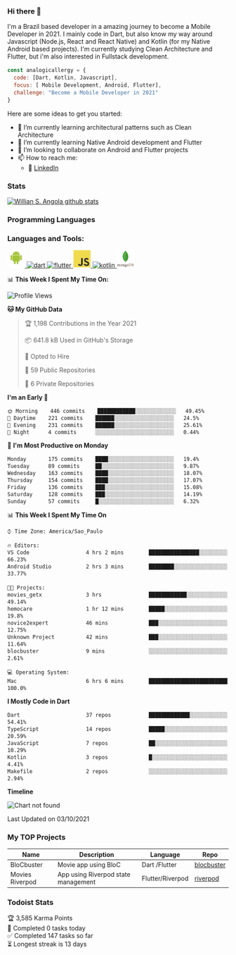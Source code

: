 ### Hi there 👋

I'm a Brazil based developer in a amazing journey to become a Mobile Developer in 2021. I mainly code in Dart, but also know my way around Javascript (Node.js, React and React Native) and Kotlin (for my Native Android based projects). I'm currently studying Clean Architecture and Flutter, but i'm also interested in Fullstack development.

```javascript
const analogicallergy = {
  code: [Dart, Kotlin, Javascript],
  focus: [ Mobile Development, Android, Flutter],
  challenge: "Become a Mobile Developer in 2021"
}
```

Here are some ideas to get you started:

- 🔭  I’m currently learning architectural patterns such as Clean Architecture
- 🌱  I’m currently learning Native Android development and Flutter
- 👯  I’m looking to collaborate on Android and Flutter projects
- 📫  How to reach me:
  -  :office: [LinkedIn](https://www.linkedin.com/in/wsabsi/)

### Stats

[![Willian S. Angola github stats](https://github-readme-stats.vercel.app/api?username=w0ken0ne&count_private=true&show_icons=true&theme=radical&hide_rank=false)](https://github.com/anuraghazra/github-readme-stats)

### Programming Languages

<h3 align="left">Languages and Tools:</h3>
<p align="left"> <a href="https://developer.android.com" target="_blank"> <img src="https://raw.githubusercontent.com/devicons/devicon/master/icons/android/android-original-wordmark.svg" alt="android" width="40" height="40"/> </a> <a href="https://dart.dev" target="_blank"> <img src="https://www.vectorlogo.zone/logos/dartlang/dartlang-icon.svg" alt="dart" width="40" height="40"/> </a> <a href="https://flutter.dev" target="_blank"> <img src="https://www.vectorlogo.zone/logos/flutterio/flutterio-icon.svg" alt="flutter" width="40" height="40"/> </a> <a href="https://developer.mozilla.org/en-US/docs/Web/JavaScript" target="_blank"> <img src="https://raw.githubusercontent.com/devicons/devicon/master/icons/javascript/javascript-original.svg" alt="javascript" width="40" height="40"/> </a> <a href="https://kotlinlang.org" target="_blank"> <img src="https://www.vectorlogo.zone/logos/kotlinlang/kotlinlang-icon.svg" alt="kotlin" width="40" height="40"/> </a> <a href="https://www.mongodb.com/" target="_blank"> <img src="https://raw.githubusercontent.com/devicons/devicon/master/icons/mongodb/mongodb-original-wordmark.svg" alt="mongodb" width="40" height="40"/> </a> </p>


📊 **This Week I Spent My Time On:**

<!--START_SECTION:waka-->
![Profile Views](http://img.shields.io/badge/Profile%20Views-1-blue)

**🐱 My GitHub Data** 

> 🏆 1,198 Contributions in the Year 2021
 > 
> 📦 641.8 kB Used in GitHub's Storage 
 > 
> 💼 Opted to Hire
 > 
> 📜 59 Public Repositories 
 > 
> 🔑 6 Private Repositories  
 > 
**I'm an Early 🐤** 

```text
🌞 Morning    446 commits    ████████████░░░░░░░░░░░░░   49.45% 
🌆 Daytime    221 commits    ██████░░░░░░░░░░░░░░░░░░░   24.5% 
🌃 Evening    231 commits    ██████░░░░░░░░░░░░░░░░░░░   25.61% 
🌙 Night      4 commits      ░░░░░░░░░░░░░░░░░░░░░░░░░   0.44%

```
📅 **I'm Most Productive on Monday** 

```text
Monday       175 commits    ████░░░░░░░░░░░░░░░░░░░░░   19.4% 
Tuesday      89 commits     ██░░░░░░░░░░░░░░░░░░░░░░░   9.87% 
Wednesday    163 commits    ████░░░░░░░░░░░░░░░░░░░░░   18.07% 
Thursday     154 commits    ████░░░░░░░░░░░░░░░░░░░░░   17.07% 
Friday       136 commits    ███░░░░░░░░░░░░░░░░░░░░░░   15.08% 
Saturday     128 commits    ███░░░░░░░░░░░░░░░░░░░░░░   14.19% 
Sunday       57 commits     █░░░░░░░░░░░░░░░░░░░░░░░░   6.32%

```


📊 **This Week I Spent My Time On** 

```text
⌚︎ Time Zone: America/Sao_Paulo

🔥 Editors: 
VS Code                  4 hrs 2 mins        ████████████████░░░░░░░░░   66.23% 
Android Studio           2 hrs 3 mins        ████████░░░░░░░░░░░░░░░░░   33.77%

🐱‍💻 Projects: 
movies_getx              3 hrs               ████████████░░░░░░░░░░░░░   49.14% 
hemocare                 1 hr 12 mins        █████░░░░░░░░░░░░░░░░░░░░   19.8% 
novice2expert            46 mins             ███░░░░░░░░░░░░░░░░░░░░░░   12.75% 
Unknown Project          42 mins             ███░░░░░░░░░░░░░░░░░░░░░░   11.64% 
blocbuster               9 mins              ░░░░░░░░░░░░░░░░░░░░░░░░░   2.61%

💻 Operating System: 
Mac                      6 hrs 6 mins        █████████████████████████   100.0%

```

**I Mostly Code in Dart** 

```text
Dart                     37 repos            █████████████░░░░░░░░░░░░   54.41% 
TypeScript               14 repos            █████░░░░░░░░░░░░░░░░░░░░   20.59% 
JavaScript               7 repos             ██░░░░░░░░░░░░░░░░░░░░░░░   10.29% 
Kotlin                   3 repos             █░░░░░░░░░░░░░░░░░░░░░░░░   4.41% 
Makefile                 2 repos             ░░░░░░░░░░░░░░░░░░░░░░░░░   2.94%

```


**Timeline**

![Chart not found](https://raw.githubusercontent.com/w0ken0ne/w0ken0ne/main/charts/bar_graph.png) 


 Last Updated on 03/10/2021
<!--END_SECTION:waka-->

### My TOP Projects

| Name            | Description                         | Language         | Repo                                                           |
| --------------- | ----------------------------------- | ---------------- | -------------------------------------------------------------- |
| BloCbuster      | Movie app using BloC                | Dart /Flutter    | [blocbuster](https://github.com/w0ken0ne/blocbuster)    |
| Movies Riverpod | App using Riverpod state management | Flutter/Riverpod | [riverpod](https://github.com/w0ken0ne/movies_riverpod) |

### Todoist Stats

<!-- TODO-IST:START -->
🏆  3,585 Karma Points           
🌸  Completed 0 tasks today           
✅  Completed 147 tasks so far           
⏳  Longest streak is 13 days
<!-- TODO-IST:END -->
